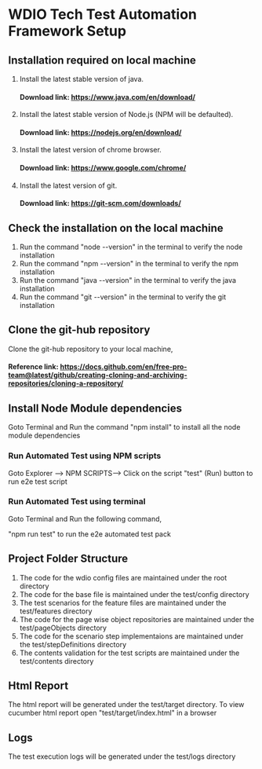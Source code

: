 # WDIO Tech Test Automation Framework Setup
## Installation required on local machine

1.  Install the latest stable version of java.
    #### Download link: https://www.java.com/en/download/
2.  Install the latest stable version of Node.js (NPM will be defaulted).
    #### Download link: https://nodejs.org/en/download/
3.  Install the latest version of chrome browser.
    #### Download link: https://www.google.com/chrome/
4.  Install the latest version of git.
    #### Download link: https://git-scm.com/downloads/

## Check the installation on the local machine

1.  Run the command "node --version" in the terminal to verify the node installation
2.  Run the command "npm --version" in the terminal to verify the npm installation
3.  Run the command "java --version" in the terminal to verify the java installation
4.  Run the command "git --version" in the terminal to verify the git installation

## Clone the git-hub repository

Clone the git-hub repository to your local machine,
#### Reference link: https://docs.github.com/en/free-pro-team@latest/github/creating-cloning-and-archiving-repositories/cloning-a-repository/

## Install Node Module dependencies

Goto Terminal and Run the command "npm install" to install all the node module dependencies

### Run Automated Test using NPM scripts

Goto Explorer --> NPM SCRIPTS--> Click on the script "test" (Run) button to run e2e test script

### Run Automated Test using terminal

Goto Terminal and Run the following command,

"npm run test" to run the e2e automated test pack

## Project Folder Structure

1.  The code for the wdio config files are maintained under the root directory
2.  The code for the base file is maintained under the test/config directory
3.  The test scenarios for the feature files are maintained under the test/features directory
4.  The code for the page wise object repositories are maintained under the test/pageObjects directory
5.  The code for the scenario step implementaions are maintained under the test/stepDefinitions directory
6.  The contents validation for the test scripts are maintained under the test/contents directory

## Html Report

The html report will be generated under the test/target directory. To view cucumber html report open "test/target/index.html" in a browser

## Logs

The test execution logs will be generated under the test/logs directory
